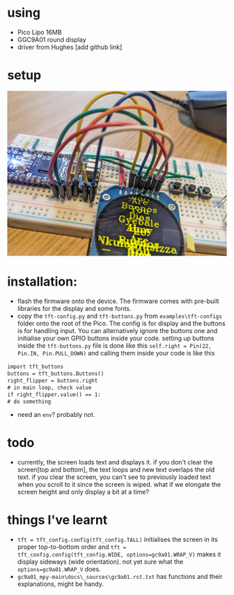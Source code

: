 # using

-   Pico Lipo 16MB
-   GGC9A01 round display
-   driver from Hughes [add github link]

# setup

![Wiring!](/images/wiring_round.jpg)

# installation:

-   flash the firmware onto the device. The firmware comes with pre-built libraries for the display and some fonts.
-   copy the `tft-config.py` and `tft-buttons.py` from `examples\tft-configs` folder onto the root of the Pico. The config is for display and the buttons is for handling input. You can alternatively ignore the buttons one and initialise your own GPIO buttons inside your code. setting up buttons inside the `tft-buttons.py` file is done like this `self.right = Pin(22, Pin.IN, Pin.PULL_DOWN)` and calling them inside your code is like this

```
import tft_buttons
buttons = tft_buttons.Buttons()
right_flipper = buttons.right
# in main loop, check value
if right_flipper.value() == 1:
# do something
```

-   need an `env`? probably not.

# todo

-   currently, the screen loads text and displays it. if you don't clear the screen[top and bottom], the text loops and new text overlaps the old text. if you clear the screen, you can't see to previously loaded text when you scroll to it since the screen is wiped.
    what if we elongate the screen height and only display a bit at a time?

# things I've learnt

-   `tft = tft_config.config(tft_config.TALL)` initialises the screen in its proper top-to-bottom order and `tft = tft_config.config(tft_config.WIDE, options=gc9a01.WRAP_V)` makes it display sideways (wide orientation). not yet sure what the `options=gc9a01.WRAP_V` does.
-   `gc9a01_mpy-main\docs\_sources\gc9a01.rst.txt` has functions and their explanations, might be handy.
